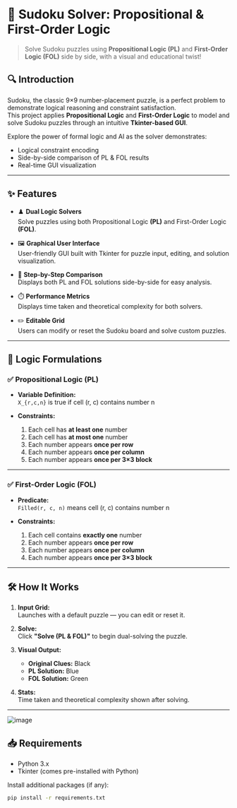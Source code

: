 # 🧠 Sudoku Solver: Propositional & First-Order Logic

> Solve Sudoku puzzles using **Propositional Logic (PL)** and **First-Order Logic (FOL)** side by side, with a visual and educational twist!



## 🔍 Introduction

Sudoku, the classic 9×9 number-placement puzzle, is a perfect problem to demonstrate logical reasoning and constraint satisfaction.  
This project applies **Propositional Logic** and **First-Order Logic** to model and solve Sudoku puzzles through an intuitive **Tkinter-based GUI**.

Explore the power of formal logic and AI as the solver demonstrates:
- Logical constraint encoding
- Side-by-side comparison of PL & FOL results
- Real-time GUI visualization

---

## ✨ Features

- ♟️ **Dual Logic Solvers**  
  Solve puzzles using both Propositional Logic **(PL)** and First-Order Logic **(FOL)**.

- 🖼️ **Graphical User Interface**  
  User-friendly GUI built with Tkinter for puzzle input, editing, and solution visualization.

- 🔎 **Step-by-Step Comparison**  
  Displays both PL and FOL solutions side-by-side for easy analysis.

- ⏱️ **Performance Metrics**  
  Displays time taken and theoretical complexity for both solvers.

- ✏️ **Editable Grid**  
  Users can modify or reset the Sudoku board and solve custom puzzles.

---

## 🧠 Logic Formulations

### ✅ Propositional Logic (PL)

- **Variable Definition:**  
  `X_{r,c,n}` is true if cell (r, c) contains number n

- **Constraints:**
  1. Each cell has **at least one** number  
  2. Each cell has **at most one** number  
  3. Each number appears **once per row**  
  4. Each number appears **once per column**  
  5. Each number appears **once per 3×3 block**

---

### ✅ First-Order Logic (FOL)

- **Predicate:**  
  `Filled(r, c, n)` means cell (r, c) contains number n

- **Constraints:**
  1. Each cell contains **exactly one** number  
  2. Each number appears **once per row**  
  3. Each number appears **once per column**  
  4. Each number appears **once per 3×3 block**

---

## 🛠️ How It Works

1. **Input Grid:**  
   Launches with a default puzzle — you can edit or reset it.

2. **Solve:**  
   Click **"Solve (PL & FOL)"** to begin dual-solving the puzzle.

3. **Visual Output:**  
   - **Original Clues:** Black  
   - **PL Solution:** Blue  
   - **FOL Solution:** Green

4. **Stats:**  
   Time taken and theoretical complexity shown after solving.

---


![image](https://github.com/user-attachments/assets/9e5d9136-5cb3-4b75-a915-4c3b5c906723)


## 📥 Requirements

- Python 3.x  
- Tkinter (comes pre-installed with Python)

Install additional packages (if any):

```bash
pip install -r requirements.txt
